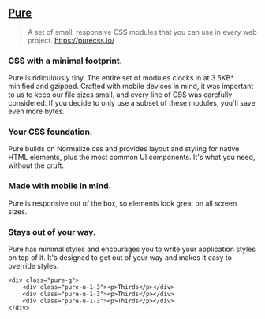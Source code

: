 ## [Pure](https://github.com/pure-css/pure/)

> A set of small, responsive CSS modules that you can use in every web project. https://purecss.io/

### CSS with a minimal footprint.
Pure is ridiculously tiny. The entire set of modules clocks in at 3.5KB* minified and gzipped. Crafted with mobile devices in mind, it was important to us to keep our file sizes small, and every line of CSS was carefully considered. If you decide to only use a subset of these modules, you'll save even more bytes.

### Your CSS foundation.
Pure builds on Normalize.css and provides layout and styling for native HTML elements, plus the most common UI components. It's what you need, without the cruft.

### Made with mobile in mind.
Pure is responsive out of the box, so elements look great on all screen sizes.

### Stays out of your way.
Pure has minimal styles and encourages you to write your application styles on top of it. It's designed to get out of your way and makes it easy to override styles.

```
<div class="pure-g">
    <div class="pure-u-1-3"><p>Thirds</p></div>
    <div class="pure-u-1-3"><p>Thirds</p></div>
    <div class="pure-u-1-3"><p>Thirds</p></div>
</div>
```